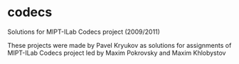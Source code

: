 # codecs
Solutions for MIPT-ILab Codecs project (2009/2011)

These projects were made by Pavel Kryukov as solutions for assignments of MIPT-ILab Codecs project led by Maxim Pokrovsky and Maxim Khlobystov

